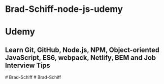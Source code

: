 ﻿# Brad-Schiff-node-js-udemy
 
 <h1>Udemy</h1>
 <h2>Learn Git, GitHub, Node.js, NPM, Object-oriented JavaScript, ES6, webpack, Netlify, BEM and Job Interview Tips</h2>
# Brad-Schiff
# Brad-Schiff
